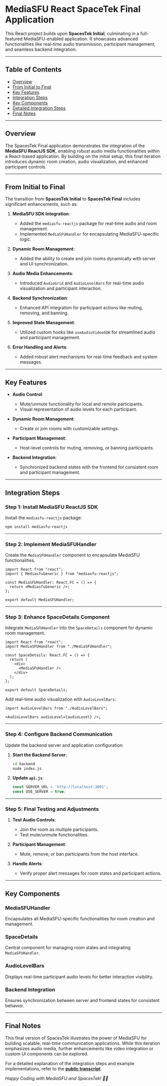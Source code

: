 # MediaSFU React SpaceTek Final Application

This React project builds upon **SpacesTek Initial**, culminating in a full-featured MediaSFU-enabled application. It showcases advanced functionalities like real-time audio transmission, participant management, and seamless backend integration. 

---

## Table of Contents

- [Overview](#overview)
- [From Initial to Final](#from-initial-to-final)
- [Key Features](#key-features)
- [Integration Steps](#integration-steps)
- [Key Components](#key-components)
- [Detailed Integration Steps](./Trans_Public.md)
- [Final Notes](#final-notes)

---

## Overview

The SpacesTek Final application demonstrates the integration of the **MediaSFU ReactJS SDK**, enabling robust audio media functionalities within a React-based application. By building on the initial setup, this final iteration introduces dynamic room creation, audio visualization, and enhanced participant controls.

---

## From Initial to Final

The transition from **SpacesTek Initial** to **SpacesTek Final** includes significant enhancements, such as:

1. **MediaSFU SDK Integration**:
   - Added the `mediasfu-reactjs` package for real-time audio and room management.
   - Implemented `MediaSFUHandler` for encapsulating MediaSFU-specific logic.

2. **Dynamic Room Management**:
   - Added the ability to create and join rooms dynamically with server and UI synchronization.

3. **Audio Media Enhancements**:
   - Introduced `AudioGrid` and `AudioLevelBars` for real-time audio visualization and participant interaction.

4. **Backend Synchronization**:
   - Enhanced API integration for participant actions like muting, removing, and banning.

5. **Improved State Management**:
   - Utilized custom hooks like `useAudioVideoSDK` for streamlined audio and participant management.

6. **Error Handling and Alerts**:
   - Added robust alert mechanisms for real-time feedback and system messages.

---

## Key Features

- **Audio Control**:
  - Mute/unmute functionality for local and remote participants.
  - Visual representation of audio levels for each participant.

- **Dynamic Room Management**:
  - Create or join rooms with customizable settings.

- **Participant Management**:
  - Host-level controls for muting, removing, or banning participants.

- **Backend Integration**:
  - Synchronized backend states with the frontend for consistent room and participant management.

---

## Integration Steps

### Step 1: Install MediaSFU ReactJS SDK

Install the `mediasfu-reactjs` package:

```bash
npm install mediasfu-reactjs
```

---

### Step 2: Implement MediaSFUHandler

Create the `MediaSFUHandler` component to encapsulate MediaSFU functionalities.

```tsx
import React from "react";
import { MediasfuGeneric } from "mediasfu-reactjs";

const MediaSFUHandler: React.FC = () => {
  return <MediasfuGeneric />;
};

export default MediaSFUHandler;
```

---

### Step 3: Enhance SpaceDetails Component

Integrate `MediaSFUHandler` into the `SpaceDetails` component for dynamic room management.

```tsx
import React from "react";
import MediaSFUHandler from "./MediaSFUHandler";

const SpaceDetails: React.FC = () => {
  return (
    <div>
      <MediaSFUHandler />
    </div>
  );
};

export default SpaceDetails;
```

Add real-time audio visualization with `AudioLevelBars`:

```tsx
import AudioLevelBars from "./AudioLevelBars";

<AudioLevelBars audioLevel={audioLevel} />;
```

---

### Step 4: Configure Backend Communication

Update the backend server and application configuration:

1. **Start the Backend Server**:
   ```bash
   cd backend
   node index.js
   ```

2. **Update `api.js`**:
   ```javascript
   const SERVER_URL = 'http://localhost:3001';
   const USE_SERVER = true;
   ```

---

### Step 5: Final Testing and Adjustments

1. **Test Audio Controls**:
   - Join the room as multiple participants.
   - Test mute/unmute functionalities.

2. **Participant Management**:
   - Mute, remove, or ban participants from the host interface.

3. **Handle Alerts**:
   - Verify proper alert messages for room states and participant actions.

---

## Key Components

### MediaSFUHandler
Encapsulates all MediaSFU-specific functionalities for room creation and management.

### SpaceDetails
Central component for managing room states and integrating `MediaSFUHandler`.

### AudioLevelBars
Displays real-time participant audio levels for better interaction visibility.

### Backend Integration
Ensures synchronization between server and frontend states for consistent behavior.

---

## Final Notes

This final version of SpacesTek illustrates the power of MediaSFU for building scalable, real-time communication applications. While this iteration emphasizes audio media, further enhancements like video integration or custom UI components can be explored.

For a detailed explanation of the integration steps and example implementations, refer to the **[public transcript](./Trans_Public.md)**.

*Happy Coding with MediaSFU and SpacesTek! 🚀🌐*
